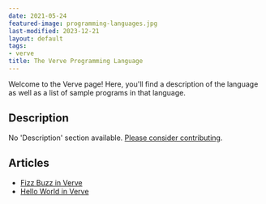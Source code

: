 ```yaml
---
date: 2021-05-24
featured-image: programming-languages.jpg
last-modified: 2023-12-21
layout: default
tags:
- verve
title: The Verve Programming Language
---
```


Welcome to the Verve page! Here, you'll find a description of the language as well as a list of sample programs in that language.

## Description

No 'Description' section available. [Please consider contributing](https://github.com/TheRenegadeCoder/sample-programs-website).

## Articles

- [Fizz Buzz in Verve](https://sampleprograms.io/projects/fizz-buzz/verve)
- [Hello World in Verve](https://sampleprograms.io/projects/hello-world/verve)